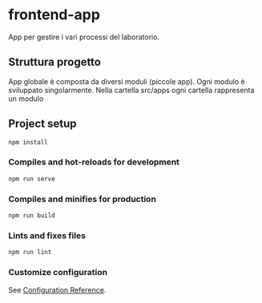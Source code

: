 # frontend-app
App per gestire i vari processi del laboratorio.
## Struttura progetto
App globale è composta da diversi moduli (piccole app).
Ogni modulo è sviluppato singolarmente.
Nella cartella src/apps ogni cartella rappresenta un modulo
## Project setup
```
npm install
```

### Compiles and hot-reloads for development
```
npm run serve
```

### Compiles and minifies for production
```
npm run build
```

### Lints and fixes files
```
npm run lint
```

### Customize configuration
See [Configuration Reference](https://cli.vuejs.org/config/).
